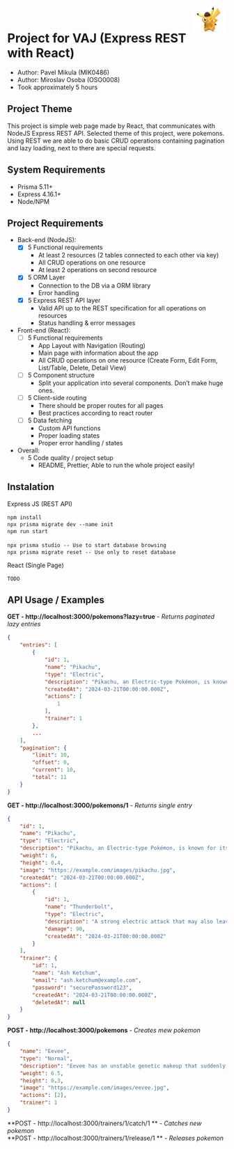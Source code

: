 <img width="16%" src="assets/icon.png" align="right" alt="Icon">
<br>

# Project for VAJ (Express REST with React)
- Author: Pavel Mikula (MIK0486)
- Author: Miroslav Osoba (OSO0008)
- Took approximately 5 hours

## Project Theme
This project is simple web page made by React, that communicates with NodeJS Express REST API.
Selected theme of this project, were pokemons. Using REST we are able to do basic CRUD operations containing pagination and lazy loading, next to there are special requests.

## System Requirements
- Prisma 5.11+
- Express 4.16.1+
- Node/NPM

## Project Requirements
- Back-end (NodeJS):
    - [x] 5 Functional requirements
        - At least 2 resources (2 tables connected to each other via key)
        - All CRUD operations on one resource
        - At least 2 operations on second resource
    - [x] 5 ORM Layer
        - Connection to the DB via a ORM library 
        - Error handling
    - [x] 5 Express REST API layer 
        - Valid API up to the REST specification for all operations on resources
        - Status handling & error messages
- Front-end (React):
    - [ ] 5 Functional requirements
        - App Layout with Navigation (Routing)
        - Main page with information about the app
        - All CRUD operations on one resource (Create Form, Edit Form, List/Table, Delete, Detail View) 
    - [ ] 5 Component structure
        - Split your application into several components. Don’t make huge ones. 
    - [ ] 5 Client-side routing
        - There should be proper routes for all pages
        - Best practices according to react router 
    - [ ] 5 Data fetching
        - Custom API functions
        - Proper loading states
        - Proper error handling / states 
- Overall:
    - 5 Code quality / project setup
        - README, Prettier, Able to run the whole project easily! 

## Instalation
Express JS (REST API)
```
npm install
npx prisma migrate dev --name init
npm run start

npx prisma studio -- Use to start database browsing
npx prisma migrate reset -- Use only to reset database
```

React (Single Page)
```
TODO
```

## API Usage / Examples
**GET - http://localhost:3000/pokemons?lazy=true** - *Returns paginated lazy entries*
```json
{
    "entries": [
        {
            "id": 1,
            "name": "Pikachu",
            "type": "Electric",
            "description": "Pikachu, an Electric-type Pokémon, is known for its ability to generate powerful electric shocks. It's friendly and easily recognizable by its yellow fur and lightning-shaped tail.",
            "createdAt": "2024-03-21T00:00:00.000Z",
            "actions": [
                1
            ],
            "trainer": 1
        },
        ...
    ],
    "pagination": {
        "limit": 10,
        "offset": 0,
        "current": 10,
        "total": 11
    }
}
```
**GET - http://localhost:3000/pokemons/1** - *Returns single entry*
```json
{
    "id": 1,
    "name": "Pikachu",
    "type": "Electric",
    "description": "Pikachu, an Electric-type Pokémon, is known for its ability to generate powerful electric shocks. It's friendly and easily recognizable by its yellow fur and lightning-shaped tail.",
    "weight": 6,
    "height": 0.4,
    "image": "https://example.com/images/pikachu.jpg",
    "createdAt": "2024-03-21T00:00:00.000Z",
    "actions": [
        {
            "id": 1,
            "name": "Thunderbolt",
            "type": "Electric",
            "description": "A strong electric attack that may also leave the target with paralysis.",
            "damage": 90,
            "createdAt": "2024-03-21T00:00:00.000Z"
        }
    ],
    "trainer": {
        "id": 1,
        "name": "Ash Ketchum",
        "email": "ash.ketchum@example.com",
        "password": "securePassword123",
        "createdAt": "2024-03-21T00:00:00.000Z",
        "deletedAt": null
    }
}
```
**POST - http://localhost:3000/pokemons** - *Creates mew pokemon*
```json
{
    "name": "Eevee",
    "type": "Normal",
    "description": "Eevee has an unstable genetic makeup that suddenly mutates due to the environment in which it lives. Radiation from various stones causes this Pokémon to evolve.",
    "weight": 6.5,
    "height": 0.3,
    "image": "https://example.com/images/eevee.jpg",
    "actions": [2],
    "trainer": 1
}
```
**POST - http://localhost:3000/trainers/1/catch/1 ** - *Catches new pokemon* <br>
**POST - http://localhost:3000/trainers/1/release/1 ** - *Releases pokemon*